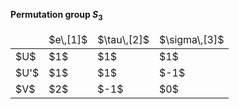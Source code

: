 **Permutation group $S_3$**

<table>
  <thead>
    <tr>
      <td> </td>
      <td c>$e\,[1]$</td>
      <td c>$\tau\,[2]$</td>
      <td c>$\sigma\,[3]$</td>
    </tr>
  </thead>
  <tbody>
    <tr>
      <td>$U$</td>
      <td c>$1$</td>
      <td c>$1$</td>
      <td c>$1$</td>
    </tr>
    <tr>
      <td>$U'$</td>
      <td c>$1$</td>
      <td c>$1$</td>
      <td c>$-1$</td>
    </tr>
    <tr>
      <td>$V$</td>
      <td c>$2$</td>
      <td c>$-1$</td>
      <td c>$0$</td>
    </tr>
  </tbody>
</table>